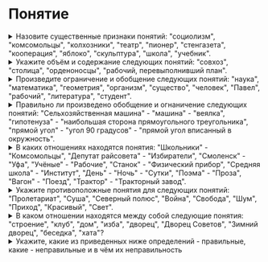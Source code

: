# Понятие

<details>
  <summary>Назовите существенные признаки понятий: "социолизм", "комсомольцы", "колхозники", "театр", "пионер", "стенгазета", "кооперация", "яблоко", "скульптура", "школа", "учебник".</summary>

| Понятие | Описание | Существенный признак |
| ------- | -------- | -------------------- |
| Социализм | политическая, социальная и экономическая философия, направленная на реализацию социального равенства и социальной справедливости, достижение которых предполагается в том числе через общественную собственность на средства производства | философия |
| Комсомольцы | всесоюзный лененский союз молодёжи созданный 29 октября 1919 г. | союз молодёжи |
| Театр | зрелищный вид искусства, представляющий собой синтез различных искусств: литературы, музыки, хореографии, вокала, изобразительного искусства и других - и обладающий собственной спецификой: отражение действительности, конфликтов, характеров, а также их трактовка и оценка, утверждение тех или иных идей здесь происходит посредством драматического действия, главным носителем которого является актёр | вид искусства |
| Пионер | участник пионерского движения - детских коммунистических организаций в СССР и в других социалистических странах, созданных по образцу скаутского движения | участник пионерского движения |
| Стенгазета | вид изобразительного искуства | вид искуства |
| Кооперация | форма организации труда, при которой определённое количество людей (предпринимателей, хозяйственников) или предприятий совместно участвуют либо в одном и том же их общем трудовом, производственном процессе, или же в различных, но связанных между собой процессах труда | форма организации труда |
| Яблоко | многосемянный нераскрывающийся плод, характерный для растений подсемейства Яблоневые семейства Розовые (такой тип плода, в частности, имеют яблоня, груша, кизильник, боярышник, мушмула, айва, рябина) | плод растений |
| Скульптура | вид изобразительного искусства, произведения которого имеют объёмную форму и выполняются из твёрдых материалов методом высекания, удаления лишнего из начальной массы каменного или иного блока (способ формовычитания) | вид искуства |
| Школа | учебное заведение для получения общего образования | учебное заведение |
| Учебник |  книга, содержащая систематическое изложение знаний в определённой области и используемая как в системе образования, на различных её уровнях, так и для самостоятельного обучения; вид учебной литературы | изложение знаний |

</details>

<details>
  <summary>Укажите объём и содержание следующих понятий: "совхоз", "столица", "орденоносцы", "рабочий, перевыполнивший план".</summary>

| Понятие | Описание | Объём | Содержание |
| ------- | -------- | ----- | ---------- |
| Совхоз | государственное сельскохозяйственное предприятие в СССР | Все сельскохозяйственные предприятия в СССР | Государственное сельскохозяйственное предприятие |
| Столица | главный горд независимого государства или государственного образования, в котором обычно размещаются органы государственной власти | Главный город | Главные города государств |
| Орденаносцы | люди награжденные орденами | Человек, орден | люди, награжденные орденами |
| Рабочий, перевыполневший норму | Рабочий произведший продукции сверх установленной нормы | Рабочий, устанновленная норма | Каждый рабочий перевыполневний план |

</details>

<details>
  <summary>Произведите ограничение и обобщение следующих понятий: "наука", "математика", "геометрия", "организм", "существо", "человек", "Павел", "рабочий", "литература", "студент".</summary>

| Понятие | Ограничение | Обобщение |
| ------- | ----------- | --------- |
| Наука | Биология | Познание |
| Математика | Алгера | Наука |
| Геометрия | Начертательная геометрия | Математика |
| Организм | Орган | Жизнь |
| Существо | Животное | Объект |
| Человек | Европиоид | Чуловекообразная обезьяна |
| Павел | Апостол Павел | Мужчина |
| Рабочий | Слесорь | Человек |
| Литература | Русская литература | Письменный источник |
| Студент | Первокурсник | Учащийся |

</details>

<details>
  <summary>Правильно ли произведено обобщение и огнаничение следующих понятий: "Сельхозяйственная машина" - "машина" - "веялка", "гипотенуза" - "наибольшая сторона прямоугольного треугольника", "прямой угол" - "угол 90 градусов" - "прямой угол вписанный в окружность".</summary>

| Исходная цепочка | Вердикт |
| ---------------- | ------- |
| Сельхозяйственная машина - машина - веялка | да |
| гипотенуза - наибольшая сторона прямоугольного треугольника | нет - понятия идентичны |
| прямой угол - угол 90 градусов - прямой угол вписанный в окружность | нет, первые два понятия имеют идентичный объём и содержание |

</details>

<details>
  <summary>В каких отношениях находятся понятия: "Школьники" - "Комсомольцы", "Депутат райсовета" - "Избиратели", "Смоленск" - "Уфа", "Учёные" - "Рабочие", "Станок" - "Физический прибор", "Средняя школа" - "Институт", "День" - "Ночь" - "Сутки", "Поэма" - "Проза", "Вагон" - "Поезд", "Трактор" - "Тракторный завод".</summary>

| Понятие | Отношение |
| ------- | --------- |
| Школьники - Комсомольцы | Совподение объёмов |
| Депутат райсовета - Избиратели | Подчинения |
| Смоленск - Уфа | Соподчинения |
| Учёные - Рабочие | Соподчинения |
| Станок - Физический прибор | Подчинения |
| Средняя школа - Институт | Соподчинения |
| День - Ночь - Сутки | Частичного совподения объемов |
| Поэма - Проза | Противоположности |
| Вагон - Поезд | Подчинения |
| Трактор - Тракторный завод | Соподчинения |

</details>

<details>
  <summary>Укажите противоположные понятия для следующих понятий: "Пролетариат", "Суша", "Северный полюс", "Война", "Свобода", "Шум", "Приход", "Красивый", "Свет".</summary>

| Понятие | Противоположное понятие |
| ------- | ----------------------- |
| Пролетариат | Капеталисты |
| Суша | Вода |
| Северный полюс| Южный полюс |
| Война | Мир |
| Свобода | Заключение |
| Шум | Тишина |
| Приход | Уход |
| Красивый | Ужасный |
| Свет | Тьма |

</details>

<details>
  <summary>В каком отношении находятся между собой следующие понятия: "строение", "клуб", "дом", "изба", "дворец", "Дворец Советов", "Зимний дворец", "беседка", "хата"?</summary>

Подчинение

</details>

<details>
  <summary>Укажите, какие из приведенных ниже определений - правильные, какие - неправильные и в чём их неправильность</summary>

| Определение | Вердикт | Объяснение |
| ----------- | ------- | ---------- |
| Слово - не воробей: вылетит - не поймаешь. | Не правильно | Определение должно быть ясным |
| Гипотенуза есть сторона прямоугольника, лежащая против прямого угла. | Правильное ||
| Воздух - это не кислород. | Не правильное | Определение не должно быть отрицательным |
| Прямой круглый цилиндр есть тело, образуемое путём вращения прямоугольника около одной из его сторон, остающейся при вращении неподвижной | Правильное ||
| Диаметр круга есть прямая линия, соединяющая две точки окружности. | Не правильное | Определение должнобыть соразмерным |
| Логика есть наука о мышлении. | Правильное ||

</details>
